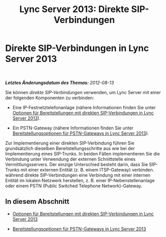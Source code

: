 ﻿---
title: 'Lync Server 2013: Direkte SIP-Verbindungen'
TOCTitle: Direkte SIP-Verbindungen
ms:assetid: 0a37737d-9628-4e36-b27b-c134fa5a3882
ms:mtpsurl: https://technet.microsoft.com/de-de/library/Gg398151(v=OCS.15)
ms:contentKeyID: 49293117
ms.date: 05/19/2016
mtps_version: v=OCS.15
ms.translationtype: HT
---

# Direkte SIP-Verbindungen in Lync Server 2013

 

_**Letztes Änderungsdatum des Themas:** 2012-08-13_

Sie können *direkte SIP-Verbindungen* verwenden, um Lync Server mit einer der folgenden Komponenten zu verbinden:

  - Eine IP-Festnetztelefonanlage (nähere Informationen finden Sie unter [Optionen für Bereitstellungen mit direkten SIP-Verbindungen in Lync Server 2013](lync-server-2013-direct-sip-deployment-options.md)).

  - Ein PSTN-Gateway (nähere Informationen finden Sie unter [Bereitstellungsoptionen für PSTN-Gateways in Lync Server 2013](lync-server-2013-pstn-gateway-deployment-options.md)).

Zur Implementierung einer direkten SIP-Verbindung führen Sie grundsätzlich dieselben Bereitstellungsschritte aus wie bei der Implementierung eines SIP-Trunks. In beiden Fällen implementieren Sie die Verbindung unter Verwendung der externen Schnittstelle eines Vermittlungsservers. Der einzige Unterschied besteht darin, dass Sie SIP-Trunks mit einer externen Entität (z. B. einem ITSP-Gateway) verbinden. während direkte SIP-Verbindungen eine Verbindung mit einer internen Entität im lokalen Netzwerk herstellen, z. B. einer IP-Nebenstellenanlage oder einem PSTN (Public Switched Telephone Network)-Gateway.

## In diesem Abschnitt

  - [Optionen für Bereitstellungen mit direkten SIP-Verbindungen in Lync Server 2013](lync-server-2013-direct-sip-deployment-options.md)

  - [Bereitstellungsoptionen für PSTN-Gateways in Lync Server 2013](lync-server-2013-pstn-gateway-deployment-options.md)

